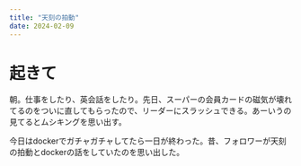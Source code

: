 ```yaml
---
title: "天刻の拍動"
date: 2024-02-09
---
```

# 起きて
朝。仕事をしたり、英会話をしたり。先日、スーパーの会員カードの磁気が壊れてるのをついに直してもらったので、リーダーにスラッシュできる。あーいうの見てるとムシキングを思い出す。

今日はdockerでガチャガチャしてたら一日が終わった。昔、フォロワーが天刻の拍動とdockerの話をしていたのを思い出した。